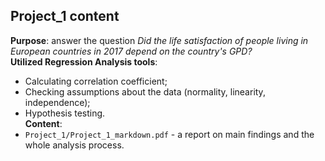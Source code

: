 ## Project_1 content
**Purpose**: answer the question *Did the life satisfaction of people living in European countries in 2017 depend on the country's GPD?* \
**Utilized Regression Analysis tools**:
- Calculating correlation coefficient;
- Checking assumptions about the data (normality, linearity, independence);
- Hypothesis testing. \
**Content**:
- `Project_1/Project_1_markdown.pdf` - a report on main findings and the whole analysis process.

